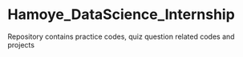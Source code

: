 # Hamoye_DataScience_Internship

Repository contains practice codes, quiz question related codes and projects

